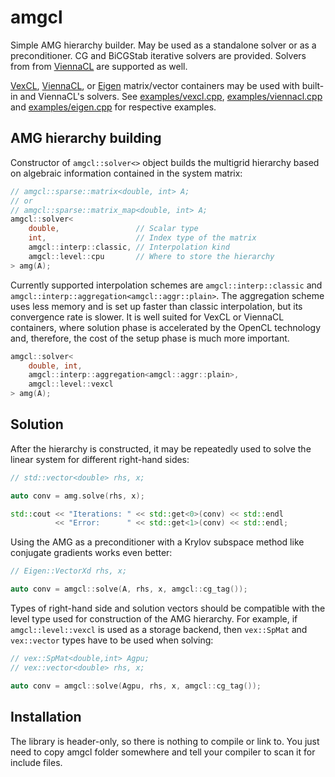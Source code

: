 amgcl
=====

Simple AMG hierarchy builder. May be used as a standalone solver or as a
preconditioner. CG and BiCGStab iterative solvers are provided. Solvers from
from [ViennaCL][ViennaCL] are supported as well.

[VexCL][VexCL], [ViennaCL][ViennaCL], or [Eigen][Eigen] matrix/vector
containers may be used with built-in and ViennaCL's solvers. See
[examples/vexcl.cpp][ex1], [examples/viennacl.cpp][ex2] and
[examples/eigen.cpp][ex3] for respective examples.

[VexCL]:    https://github.com/ddemidov/vexcl
[ViennaCL]: http://viennacl.sourceforge.net
[Eigen]:    http://eigen.tuxfamily.org

[ex1]: https://github.com/ddemidov/amgcl/blob/master/examples/vexcl.cpp
[ex2]: https://github.com/ddemidov/amgcl/blob/master/examples/viennacl.cpp
[ex3]: https://github.com/ddemidov/amgcl/blob/master/examples/eigen.cpp

AMG hierarchy building
----------------------

Constructor of `amgcl::solver<>` object builds the multigrid hierarchy based on
algebraic information contained in the system matrix:

```C++
// amgcl::sparse::matrix<double, int> A;
// or
// amgcl::sparse::matrix_map<double, int> A;
amgcl::solver<
    double,                 // Scalar type
    int,                    // Index type of the matrix
    amgcl::interp::classic, // Interpolation kind
    amgcl::level::cpu       // Where to store the hierarchy
> amg(A);
```

Currently supported interpolation schemes are `amgcl::interp::classic` and
`amgcl::interp::aggregation<amgcl::aggr::plain>`. The aggregation scheme uses
less memory and is set up faster than classic interpolation, but its
convergence rate is slower. It is well suited for VexCL or ViennaCL containers,
where solution phase is accelerated by the OpenCL technology and, therefore,
the cost of the setup phase is much more important.

```C++
amgcl::solver<
    double, int,
    amgcl::interp::aggregation<amgcl::aggr::plain>,
    amgcl::level::vexcl
> amg(A);
```

Solution
--------

After the hierarchy is constructed, it may be repeatedly used to solve the
linear system for different right-hand sides:

```C++
// std::vector<double> rhs, x;

auto conv = amg.solve(rhs, x);

std::cout << "Iterations: " << std::get<0>(conv) << std::endl
          << "Error:      " << std::get<1>(conv) << std::endl;
```

Using the AMG as a preconditioner with a Krylov subspace method like conjugate
gradients works even better:
```C++
// Eigen::VectorXd rhs, x;

auto conv = amgcl::solve(A, rhs, x, amgcl::cg_tag());
```

Types of right-hand side and solution vectors should be compatible with the
level type used for construction of the AMG hierarchy. For example,
if `amgcl::level::vexcl` is used as a storage backend, then `vex::SpMat` and
`vex::vector` types have to be used when solving:

```C++
// vex::SpMat<double,int> Agpu;
// vex::vector<double> rhs, x;

auto conv = amgcl::solve(Agpu, rhs, x, amgcl::cg_tag());
```

Installation
------------

The library is header-only, so there is nothing to compile or link to. You just
need to copy amgcl folder somewhere and tell your compiler to scan it for
include files.

